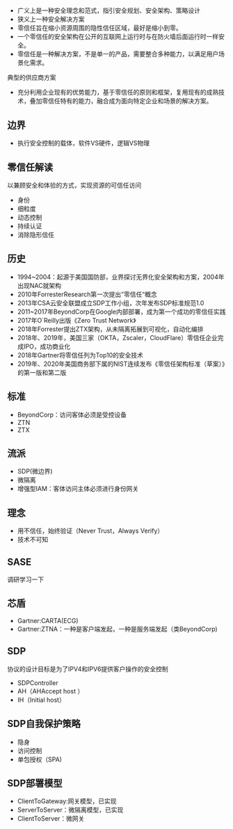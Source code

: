 ##
- 广义上是一种安全理念和范式，指引安全规划、安全架构、策略设计
- 狭义上一种安全解决方案  
- 零信任旨在缩小资源周围的隐性信任区域，最好是缩小到零。
- 一个零信任的安全架构在公开的互联网上运行时与在防火墙后面运行时一样安全。
- 零信任是一种解决方案，不是单一的产品，需要整合多种能力，以满足用户场景化需求。

典型的供应商方案  
- 充分利用企业现有的优势能力，基于零信任的原则和框架，复用现有的成熟技术，叠加零信任特有的能力，融合成为面向特定企业和场景的解决方案。

## 边界
- 执行安全控制的载体，软件VS硬件，逻辑VS物理

## 零信任解读
以兼顾安全和体验的方式，实现资源的可信任访问
- 身份
- 细粒度
- 动态控制
- 持续认证
- 消除隐形信任

## 历史
- 1994~2004：起源于美国国防部，业界探讨无界化安全架构和方案，2004年出现NAC就架构
- 2010年ForresterResearch第一次提出”零信任“概念
- 2013年CSA云安全联盟成立SDP工作小组，次年发布SDP标准规范1.0
- 2011~2017年BeyondCorp在Google内部部署，成为第一个成功的零信任实践
- 2017年O`Reilly出版《Zero Trust Network》
- 2018年Forrester提出ZTX架构，从未隔离拓展到可视化，自动化编排
- 2018年、2019年，美国三家（OKTA，Zscaler，CloudFlare）零信任企业完成IPO，成功商业化
- 2018年Gartner将零信任列为Top10的安全技术
- 2019年、2020年美国商务部下属的NIST连续发布《零信任架构标准（草案）》的第一版和第二版

## 标准
- BeyondCorp：访问客体必须是受控设备
- ZTN
- ZTX
## 流派
- SDP(微边界)
- 微隔离  
- 增强型IAM：客体访问主体必须进行身份网关


## 理念
- 用不信任，始终验证（Never Trust，Always Verify）
- 技术不可知

## SASE
调研学习一下

## 芯盾
- Gartner:CARTA(ECG)
- Gartner:ZTNA：一种是客户端发起，一种是服务端发起（类BeyondCorp)

## SDP
协议的设计目标是为了IPV4和IPV6提供客户操作的安全控制
- SDPController
- AH（AHAccept host ）
- IH（Initial host）

## SDP自我保护策略
- 隐身
- 访问控制
- 单包授权（SPA)

## SDP部署模型
- ClientToGateway:网关模型，已实现
- ServerToServer：微隔离模型，已实现
- ClientToServer：微网关